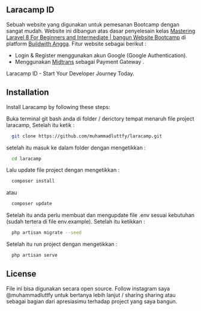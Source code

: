 ## Laracamp ID

Sebuah website yang digunakan untuk pemesanan Bootcamp dengan sangat mudah. Website ini dibangun atas dasar penyelesain kelas [Mastering Laravel 8 For Beginners and Intermediate | bangun Website Bootcamp](https://buildwithangga.com/talent/muhammadlutfi3101/mastering-laravel-8-for-beginners-intermediate-bangun-website-bootcamp) di platform [Buildwith Angga](https://buildwithangga.com/). Fitur website sebagai berikut :

-   Login & Register menggunakan akun Google (Google Authentication).
-   Menggunakan [Midtrans](https://midtrans.com/) sebagai Payment Gateway .

Laracamp ID - Start Your Developer Journey Today.

## Installation

Install Laracamp by following these steps:

Buka terminal git bash anda di folder / derictory tempat menaruh file project laracamp, Setelah itu ketik :

```bash
  git clone https://github.com/muhammadluttfy/laracamp.git
```

setelah itu masuk ke dalam folder dengan mengetikkan :

```bash
  cd laracamp
```

Lalu update file project dengan mengetikkan :

```bash
  composer install
```

atau

```bash
  composer update
```

Setelah itu anda perlu membuat dan mengupdate file .env sesuai kebutuhan (sudah tertera di file env.example). Setelah itu ketikkan :

```bash
  php artisan migrate --seed
```

Setelah itu run project dengan mengetikkan :

```bash
  php artisan serve
```

## License

File ini bisa digunakan secara open source. Follow instagram saya @muhammadluttfy untuk bertanya lebih lanjut / sharing sharing atau sebagai bagian dari apresiasimu terhadap project yang saya bangun.
